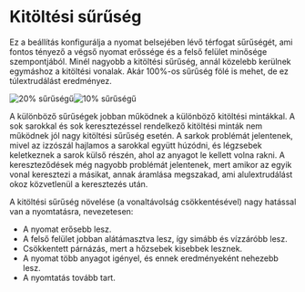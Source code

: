 # Kitöltési sűrűség

Ez a beállítás konfigurálja a nyomat belsejében lévő térfogat sűrűségét, ami fontos tényező a végső nyomat erőssége és a felső felület minősége szempontjából. Minél nagyobb a kitöltési sűrűség, annál közelebb kerülnek egymáshoz a kitöltési vonalak. Akár 100%-os sűrűség fölé is mehet, de ez túlextrudálást eredményez.

<!--screenshot {
"image_path": "infill_pattern_grid.png",
"models": [{"script": "hexagonal_prism.scad"}],
"camera_position": [0, 0, 180],
"settings": {
    "top_layers": 0,
    "infill_pattern": "grid"
},
"colours": 64
}-->

<!--screenshot {
"image_path": "infill_sparse_density_low.png",
"models": [{"script": "hexagonal_prism.scad"}],
"camera_position": [0, 0, 180],
"settings": {
    "top_layers": 0,
    "infill_sparse_density": 10
},
"colours": 64
}-->

![20% sűrűségű](../images/infill_pattern_grid.png)![10% sűrűségű](../images/infill_sparse_density_low.png)

A különböző sűrűségek jobban működnek a különböző kitöltési mintákkal. A sok sarokkal és sok keresztezéssel rendelkező kitöltési minták nem működnek jól nagy kitöltési sűrűség esetén. A sarkok problémát jelentenek, mivel az izzószál hajlamos a sarokkal együtt húzódni, és légzsebek keletkeznek a sarok külső részén, ahol az anyagot le kellett volna rakni. A kereszteződések még nagyobb problémát jelentenek, mert amikor az egyik vonal keresztezi a másikat, annak áramlása megszakad, ami alulextrudálást okoz közvetlenül a keresztezés után.

A kitöltési sűrűség növelése (a vonaltávolság csökkentésével) nagy hatással van a nyomtatásra, nevezetesen:

- A nyomat erősebb lesz.
- A felső felület jobban alátámasztva lesz, így simább és vízzáróbb lesz.
- Csökkentett párnázás, mert a hőzsebek kisebbek lesznek.
- A nyomat több anyagot igényel, és ennek eredményeként nehezebb lesz.
- A nyomtatás tovább tart.
